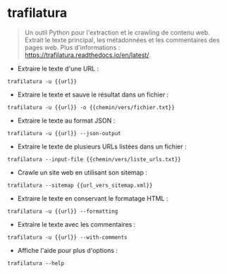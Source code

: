 # trafilatura

> Un outil Python pour l'extraction et le crawling de contenu web.
> Extrait le texte principal, les métadonnées et les commentaires des pages web.
> Plus d'informations : <https://trafilatura.readthedocs.io/en/latest/>.

- Extraire le texte d'une URL :

`trafilatura -u {{url}}`

- Extraire le texte et sauve le résultat dans un fichier :

`trafilatura -u {{url}} -o {{chemin/vers/fichier.txt}}`

- Extraire le texte au format JSON :

`trafilatura -u {{url}} --json-output`

- Extraire le texte de plusieurs URLs listées dans un fichier :

`trafilatura --input-file {{chemin/vers/liste_urls.txt}}`

- Crawle un site web en utilisant son sitemap :

`trafilatura --sitemap {{url_vers_sitemap.xml}}`

- Extraire le texte en conservant le formatage HTML :

`trafilatura -u {{url}} --formatting`

- Extraire le texte avec les commentaires :

`trafilatura -u {{url}} --with-comments`

- Affiche l'aide pour plus d'options :

`trafilatura --help`
